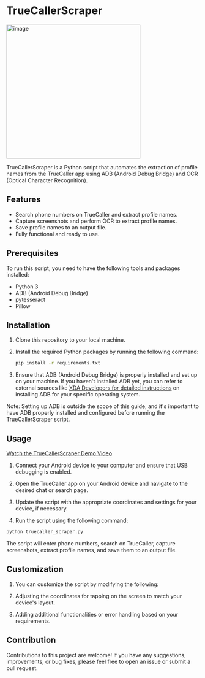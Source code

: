 # TrueCallerScraper
<img width="350" alt="image" src="https://github.com/ajtazer/TrueCallerScraper/assets/37796611/9203c37b-4030-4a3a-8f19-44949263fd52">

TrueCallerScraper is a Python script that automates the extraction of profile names from the TrueCaller app using ADB (Android Debug Bridge) and OCR (Optical Character Recognition).

## Features

- Search phone numbers on TrueCaller and extract profile names.
- Capture screenshots and perform OCR to extract profile names.
- Save profile names to an output file.
- Fully functional and ready to use.

## Prerequisites

To run this script, you need to have the following tools and packages installed:

- Python 3
- ADB (Android Debug Bridge)
- pytesseract
- Pillow

## Installation

1. Clone this repository to your local machine.
2. Install the required Python packages by running the following command:

   ```bash
   pip install -r requirements.txt
   ```

3. Ensure that ADB (Android Debug Bridge) is properly installed and set up on your machine. If you haven't installed ADB yet, you can refer to external sources like [XDA Developers for detailed instructions](https://www.xda-developers.com/install-adb-windows-macos-linux/) on installing ADB for your specific operating system.

Note: Setting up ADB is outside the scope of this guide, and it's important to have ADB properly installed and configured before running the TrueCallerScraper script.


## Usage

[Watch the TrueCallerScraper Demo Video](https://youtu.be/oKsOD9bKexw)

1. Connect your Android device to your computer and ensure that USB debugging is enabled.

2. Open the TrueCaller app on your Android device and navigate to the desired chat or search page.

3. Update the script with the appropriate coordinates and settings for your device, if necessary.

4. Run the script using the following command:

```bash
python truecaller_scraper.py
```

The script will enter phone numbers, search on TrueCaller, capture screenshots, extract profile names, and save them to an output file.

## Customization
1. You can customize the script by modifying the following:

2. Adjusting the coordinates for tapping on the screen to match your device's layout.
3. Adding additional functionalities or error handling based on your requirements.

## Contribution
Contributions to this project are welcome! If you have any suggestions, improvements, or bug fixes, please feel free to open an issue or submit a pull request.
